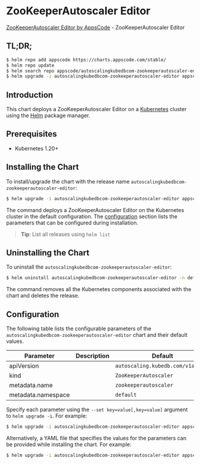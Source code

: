 # ZooKeeperAutoscaler Editor

[ZooKeeperAutoscaler Editor by AppsCode](https://appscode.com) - ZooKeeperAutoscaler Editor

## TL;DR;

```bash
$ helm repo add appscode https://charts.appscode.com/stable/
$ helm repo update
$ helm search repo appscode/autoscalingkubedbcom-zookeeperautoscaler-editor --version=v0.19.0
$ helm upgrade -i autoscalingkubedbcom-zookeeperautoscaler-editor appscode/autoscalingkubedbcom-zookeeperautoscaler-editor -n default --create-namespace --version=v0.19.0
```

## Introduction

This chart deploys a ZooKeeperAutoscaler Editor on a [Kubernetes](http://kubernetes.io) cluster using the [Helm](https://helm.sh) package manager.

## Prerequisites

- Kubernetes 1.20+

## Installing the Chart

To install/upgrade the chart with the release name `autoscalingkubedbcom-zookeeperautoscaler-editor`:

```bash
$ helm upgrade -i autoscalingkubedbcom-zookeeperautoscaler-editor appscode/autoscalingkubedbcom-zookeeperautoscaler-editor -n default --create-namespace --version=v0.19.0
```

The command deploys a ZooKeeperAutoscaler Editor on the Kubernetes cluster in the default configuration. The [configuration](#configuration) section lists the parameters that can be configured during installation.

> **Tip**: List all releases using `helm list`

## Uninstalling the Chart

To uninstall the `autoscalingkubedbcom-zookeeperautoscaler-editor`:

```bash
$ helm uninstall autoscalingkubedbcom-zookeeperautoscaler-editor -n default
```

The command removes all the Kubernetes components associated with the chart and deletes the release.

## Configuration

The following table lists the configurable parameters of the `autoscalingkubedbcom-zookeeperautoscaler-editor` chart and their default values.

|     Parameter      | Description |                   Default                    |
|--------------------|-------------|----------------------------------------------|
| apiVersion         |             | <code>autoscaling.kubedb.com/v1alpha1</code> |
| kind               |             | <code>ZooKeeperAutoscaler</code>             |
| metadata.name      |             | <code>zookeeperautoscaler</code>             |
| metadata.namespace |             | <code>default</code>                         |


Specify each parameter using the `--set key=value[,key=value]` argument to `helm upgrade -i`. For example:

```bash
$ helm upgrade -i autoscalingkubedbcom-zookeeperautoscaler-editor appscode/autoscalingkubedbcom-zookeeperautoscaler-editor -n default --create-namespace --version=v0.19.0 --set apiVersion=autoscaling.kubedb.com/v1alpha1
```

Alternatively, a YAML file that specifies the values for the parameters can be provided while
installing the chart. For example:

```bash
$ helm upgrade -i autoscalingkubedbcom-zookeeperautoscaler-editor appscode/autoscalingkubedbcom-zookeeperautoscaler-editor -n default --create-namespace --version=v0.19.0 --values values.yaml
```

